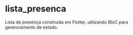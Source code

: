 # lista_presenca
Lista de presença construída em Flutter, utilizando BloC para gerenciamento de estado.
